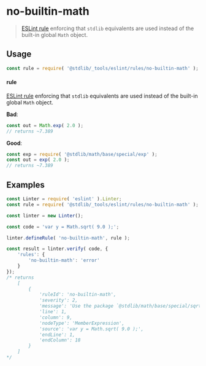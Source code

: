 <!--

@license Apache-2.0

Copyright (c) 2018 The Stdlib Authors.

Licensed under the Apache License, Version 2.0 (the "License");
you may not use this file except in compliance with the License.
You may obtain a copy of the License at

   http://www.apache.org/licenses/LICENSE-2.0

Unless required by applicable law or agreed to in writing, software
distributed under the License is distributed on an "AS IS" BASIS,
WITHOUT WARRANTIES OR CONDITIONS OF ANY KIND, either express or implied.
See the License for the specific language governing permissions and
limitations under the License.

-->

# no-builtin-math

> [ESLint rule][eslint-rules] enforcing that `stdlib` equivalents are used instead of the built-in global `Math` object.

<section class="intro">

</section>

<!-- /.intro -->

<section class="usage">

## Usage

```javascript
const rule = require( '@stdlib/_tools/eslint/rules/no-builtin-math' );
```

#### rule

[ESLint rule][eslint-rules] enforcing that `stdlib` equivalents are used instead of the built-in global `Math` object.

**Bad**:

<!-- eslint-disable stdlib/no-builtin-math -->

```javascript
const out = Math.exp( 2.0 );
// returns ~7.389
```

**Good**:

```javascript
const exp = require( '@stdlib/math/base/special/exp' );
const out = exp( 2.0 );
// returns ~7.389
```

</section>

<!-- /.usage -->

<section class="examples">

## Examples

<!-- eslint no-undef: "error" -->

```javascript
const Linter = require( 'eslint' ).Linter;
const rule = require( '@stdlib/_tools/eslint/rules/no-builtin-math' );

const linter = new Linter();

const code = 'var y = Math.sqrt( 9.0 );';

linter.defineRule( 'no-builtin-math', rule );

const result = linter.verify( code, {
    'rules': {
        'no-builtin-math': 'error'
    }
});
/* returns
    [
        {
            'ruleId': 'no-builtin-math',
            'severity': 2,
            'message': 'Use the package `@stdlib/math/base/special/sqrt` instead of `Math.sqrt`',
            'line': 1,
            'column': 9,
            'nodeType': 'MemberExpression',
            'source': 'var y = Math.sqrt( 9.0 );',
            'endLine': 1,
            'endColumn': 18
        }
    ]
*/
```

</section>

<!-- /.examples -->

<!-- Section for related `stdlib` packages. Do not manually edit this section, as it is automatically populated. -->

<section class="related">

</section>

<!-- /.related -->

<!-- Section for all links. Make sure to keep an empty line after the `section` element and another before the `/section` close. -->

<section class="links">

[eslint-rules]: https://eslint.org/docs/developer-guide/working-with-rules

</section>

<!-- /.links -->
